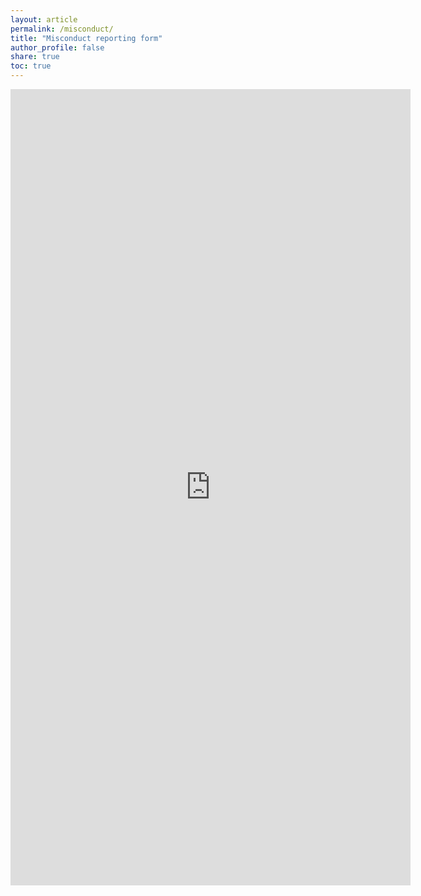 ```yaml
---
layout: article
permalink: /misconduct/
title: "Misconduct reporting form"
author_profile: false
share: true
toc: true
---
```


<!--<iframe src="https://docs.google.com/forms/d/e/1FAIpQLScFpSCchI1HBXbo-lyJCucK91afRSzE23eROqMavg5fUucMeA/viewform?embedded=true" width="640" height="1337" frameborder="0" marginheight="0" marginwidth="0">Loading…</iframe>-->

<!--iframe src="https://docs.google.com/forms/d/e/1FAIpQLSfM5SismQwUVCns_joUlqB3np9wSxxuSXZR4tPhtzcmG9mHQg/viewform?embedded=true" width="640" height="1381" frameborder="0" marginheight="0" marginwidth="0">Loading…</iframe>-->

<iframe src="https://docs.google.com/forms/d/e/1FAIpQLSfddXxqMuVlu-8wmcUWfl3rSTVQQuLWmqWDDQJMgRIS5jetHQ/viewform?embedded=true" width="640" height="1274" frameborder="0" marginheight="0" marginwidth="0">Loading…</iframe>